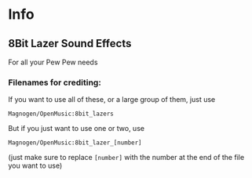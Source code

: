 # Info
## 8Bit Lazer Sound Effects

For all your Pew Pew needs

### Filenames for crediting:
If you want to use all of these, or a large group of them, just use
```
Magnogen/OpenMusic:8bit_lazers
```
But if you just want to use one or two, use
```
Magnogen/OpenMusic:8bit_lazer_[number]
```
(just make sure to replace ` [number] ` with the number at the end of the file you want to use)
